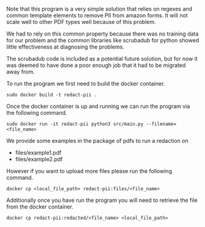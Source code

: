 Note that this program is a very simple solution that relies on regexes and
common template elements to remove PII from amazon forms. It will not scale well
to other PDF types well because of this problem.

We had to rely on this common property because there was no training data for our
problem and the common libraries like scrubadub for python showed little effectiveness
at diagnosing the problems.

The scrubadub code is included as a potential future solution, but for now it
was deemed to have done a poor enough job that it had to be migrated away from.

To run the program we first need to build the docker container.
```
sudo docker build -t redact-pii .
```

Once the docker container is up and running we can run the program via the
following command.
```
sudo docker run -it redact-pii python3 src/main.py --filename=<file_name>
```

We provide some examples in the package of pdfs to run a redaction on
 - files/example1.pdf
 - files/example2.pdf

However if you want to upload more files please run the following command.
```
docker cp <local_file_path> redact-pii:files/<file_name>
```

Additionally once you have run the program you will need to retrieve the file
from the docker container.

```
docker cp redact-pii:redacted/<file_name> <local_file_path>
```
